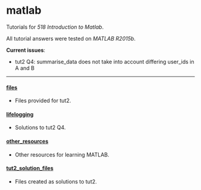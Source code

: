 # matlab

Tutorials for _518 Introduction to Matlab_.

All tutorial answers were tested on _MATLAB R2015b_.

__Current issues__:

- tut2 Q4: summarise_data does not take into account differing user_ids in A and B

---

#### [files](files)
- Files provided for tut2.

#### [lifelogging](lifelogging)
- Solutions to tut2 Q4.

#### [other_resources](other_resources)
- Other resources for learning MATLAB.

#### [tut2_solution_files](tut2_solution_files)
- Files created as solutions to tut2.
